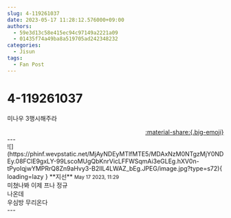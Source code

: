```yaml
---
slug: 4-119261037
date: 2023-05-17 11:28:12.576000+09:00
authors:
  - 59e3d13c58e415ec94c97149a2221a09
  - 01435f74a49ba8a519705ad242348232
categories:
  - Jisun
tags:
  - Fan Post
---
```


# 4-119261037

<div class="post-container" markdown="1">
<div class="content-container md-sidebar__scrollwrap" markdown="1">

미나우 3행시해주라

</div>
</div>

<div style="text-align: right;" markdown="1">
<a href="https://weverse.io/fromis9/fanpost/4-119261037" style="text-align: right;">:material-share:{.big-emoji}</a>
</div>
---

<div class="comments-container md-sidebar__scrollwrap" markdown="1">
<div class="comment" markdown="1">
<div class='id-container' markdown="1">
![](https://phinf.wevpstatic.net/MjAyNDEyMTlfMTE5/MDAxNzM0NTgzMjY0NDEy.08FClE9gxLY-99LscoMUgQbKnrVicLFFWSqmAi3eGLEg.hXV0n-tPyoIqjwYMPRrQ8Zn9aHvy3-B2llL4LWAZ_bEg.JPEG/image.jpg?type=s72){ loading=lazy }
**<span class="artist">지선</span>** <small>May 17 2023, 11:29</small><br>
</div>
<div class='comment-body' markdown="1">
미쳤나봐 이제 프나 정규<br>나온데<br>우심방 무리온다
</div>
</div>
</div>
---
